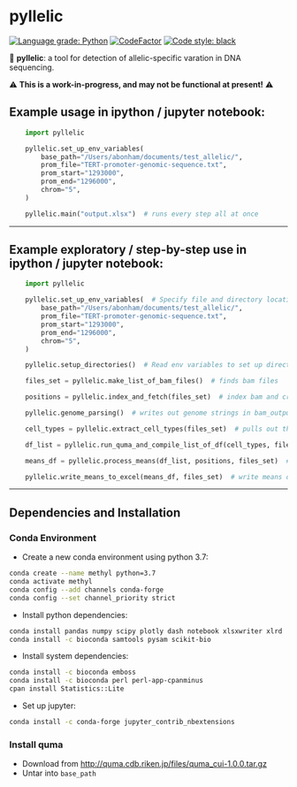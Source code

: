 # pyllelic

[![Language grade: Python](https://img.shields.io/lgtm/grade/python/g/Paradoxdruid/pyllelic.svg?logo=lgtm&logoWidth=18)](https://lgtm.com/projects/g/Paradoxdruid/pyllelic/context:python)  [![CodeFactor](https://www.codefactor.io/repository/github/paradoxdruid/pyllelic/badge)](https://www.codefactor.io/repository/github/paradoxdruid/pyllelic)  [![Code style: black](https://img.shields.io/badge/code%20style-black-000000.svg)](https://github.com/ambv/black)

:microscope: **pyllelic**: a tool for detection of allelic-specific varation in DNA sequencing.

:warning: **This is a work-in-progress, and may not be functional at present!** :warning:

## Example usage in ipython / jupyter notebook:
```python
    import pyllelic

    pyllelic.set_up_env_variables(
        base_path="/Users/abonham/documents/test_allelic/",
        prom_file="TERT-promoter-genomic-sequence.txt",
        prom_start="1293000",
        prom_end="1296000",
        chrom="5",
    )

    pyllelic.main("output.xlsx")  # runs every step all at once
```

----------------------------------

## Example exploratory / step-by-step use in ipython / jupyter notebook:

```python
    import pyllelic

    pyllelic.set_up_env_variables(  # Specify file and directory locations
        base_path="/Users/abonham/documents/test_allelic/",
        prom_file="TERT-promoter-genomic-sequence.txt",
        prom_start="1293000",
        prom_end="1296000",
        chrom="5",
    )

    pyllelic.setup_directories()  # Read env variables to set up directories to use

    files_set = pyllelic.make_list_of_bam_files()  # finds bam files

    positions = pyllelic.index_and_fetch(files_set)  # index bam and creates bam_output folders/files

    pyllelic.genome_parsing()  # writes out genome strings in bam_output folders

    cell_types = pyllelic.extract_cell_types(files_set)  # pulls out the cell types available for analysis

    df_list = pyllelic.run_quma_and_compile_list_of_df(cell_types, filename)  # run quma, get dfs

    means_df = pyllelic.process_means(df_list, positions, files_set)  # process means data from dataframes

    pyllelic.write_means_to_excel(means_df, files_set)  # write means data to excel files
```

<hr />

## Dependencies and Installation
### Conda Environment
* Create a new conda environment using python 3.7:
```bash
conda create --name methyl python=3.7
conda activate methyl
conda config --add channels conda-forge
conda config --set channel_priority strict
```
* Install python dependencies:
```bash
conda install pandas numpy scipy plotly dash notebook xlsxwriter xlrd
conda install -c bioconda samtools pysam scikit-bio
```
* Install system dependencies:
```bash
conda install -c bioconda emboss
conda install -c bioconda perl perl-app-cpanminus
cpan install Statistics::Lite
```
* Set up jupyter:
```bash
conda install -c conda-forge jupyter_contrib_nbextensions
```
### Install quma
* Download from http://quma.cdb.riken.jp/files/quma_cui-1.0.0.tar.gz
* Untar into `base_path`
